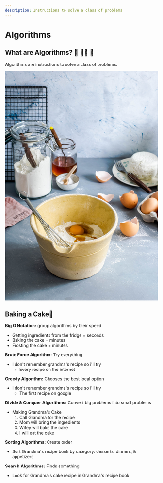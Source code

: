 ```yaml
---
description: Instructions to solve a class of problems
---
```


# Algorithms

## What are Algorithms? 🥬 🍅🔪 🥗 

Algorithms are instructions to solve a class of problems. 

![Recipe \(Algorithm\) for Baking Cookies](../.gitbook/assets/monika-grabkowska-neu4t59mtcy-unsplash.jpg)

## Baking a Cake​🍰

**Big O Notation:** group algorithms by their speed

* Getting ingredients from the fridge = seconds
* Baking the cake = minutes
* Frosting the cake = minutes

**Brute Force Algorithm:** Try everything

* I don't remember grandma's recipe so i'll try
  * Every recipe on the internet 

**Greedy Algorithm:** Chooses the best local option

* I don't remember grandma's recipe so i'll try
  * The first recipe on google

**Divide & Conquer** **Algorithms:** Convert big problems into small problems

* Making Grandma's Cake
  1. Call Grandma for the recipe
  2. Mom will bring the ingredients
  3. Wifey will bake the cake
  4. I will eat the cake

**Sorting Algorithms:** Create order

* Sort Grandma's recipe book by category: desserts, dinners, & appetizers 

**Search Algorithms:** Finds something‌

* Look for Grandma's cake recipe in Grandma's recipe book 

